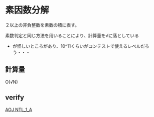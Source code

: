 # 素因数分解

２以上の非負整数を素数の積に表す。


素数判定と同じ方法を用いることにより、計算量を√に落としている
- が怪しいところがあり、10^11くらいがコンテストで使えるレベルだろう・・・


## 計算量
O(√N)

## verify
[AOJ NTL_1_A](https://onlinejudge.u-aizu.ac.jp/status/users/zawakasu/submissions/1/NTL_1_A/judge/6691797/C++11)
